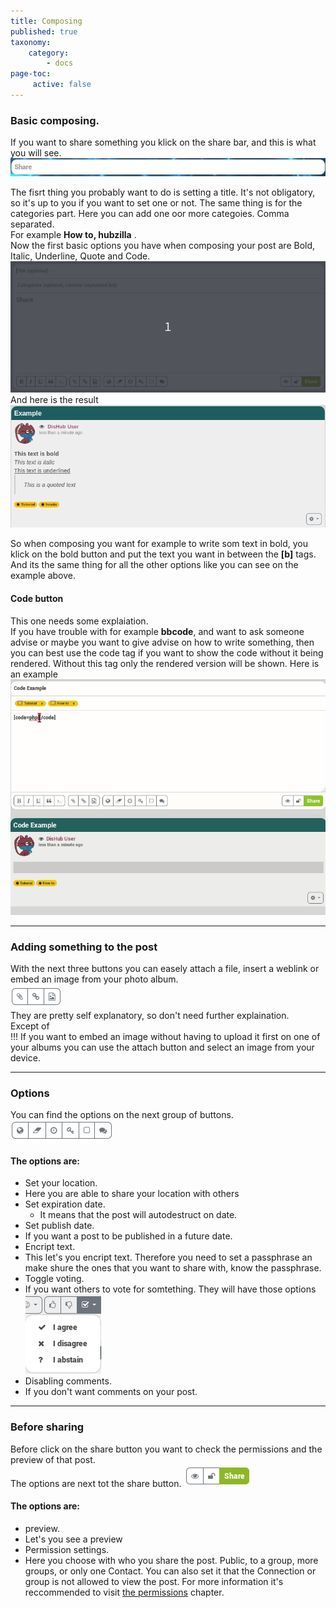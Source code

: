 ```yaml
---
title: Composing
published: true
taxonomy:
    category:
        - docs
page-toc:
     active: false
---
```

### Basic composing.  

If you want to share something you klick on the share bar, and this is what you will see.
![Share](en/Share.png)  

The fisrt thing you probably want to do is setting a title. It's not obligatory, so it's up to you if you want to set one or not.
The same thing is for the categories part. Here you can add one oor more categoies. Comma separated.  
For example **How to, hubzilla** .  
Now the first basic options you have when composing your post are Bold, Italic, Underline, Quote and Code.
![ShareExample](en/ShareExample.gif)  
And here is the result
![ExamplePreview](en/ExamplePreview.png)  

So when composing you want for example to write som text in bold, you klick on the bold button and put the text you want in between the **[b]** tags. And its the same thing for all the other options like you can see on the example above.

#### Code button
This one needs some explaiation.  
If you have trouble with for example **bbcode**, and want to ask someone advise or maybe you want to give advise on how to write something, then you can best use the code tag if you want to show the code without it being rendered. Without this tag only the rendered version will be shown.
Here is an example
![CodeExample](en/CodeeExample.gif)  

---

### Adding something to the post

With the next three buttons you can easely attach a file, insert a weblink or embed an image from your photo album.  
![AddButtons](en/AddButtons.png)  
They are pretty self explanatory, so don't need further explaination.  
Except of  
!!! If you want to embed an image without having to upload it first on one of your albums you can use the attach button and select an image from your device.

---

### Options

You can find the options on the next group of buttons.  
![OptionButtons](en/OptionButtons.png)  
#### The options are:
* Set your location.
 * Here you are able to share your location with others
* Set expiration date.
  * It means that the post will autodestruct on date.
* Set publish date.
 * If you want a post to be published in a future date.
* Encript text.
 * This let's you encript text. Therefore you need to set a passphrase an make shure the ones that you want to share with, know the passphrase.
* Toggle voting.
 * If you want others to vote for somtething. They will have those options ![voting](en/Voting.png)
* Disabling comments.
 * If you don't want comments on your post.

 ---

 ### Before sharing

 Before click on the share button you want to check the permissions and the preview of that post.  
 The options are next tot the share button.
 ![BeforeSharing](en/BeforeSharing.png)  

#### The options are:
 * preview.
  * Let's you see a preview
 * Permission settings.
  * Here you choose with who you share the post. Public, to a group, more groups, or only one Contact. You can also set it that the Connection or group is not allowed to view the post.
  For more information it's reccommended to visit [the permissions](../../permissions) chapter.
